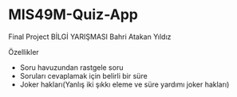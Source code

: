 # MIS49M-Quiz-App

Final Project BİLGİ YARIŞMASI Bahri Atakan Yıldız

Özellikler
- Soru havuzundan rastgele soru
- Soruları cevaplamak için belirli bir süre
- Joker hakları(Yanlış iki şıkkı eleme ve süre yardımı joker hakları)  
